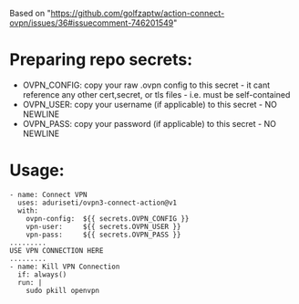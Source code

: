 Based on "https://github.com/golfzaptw/action-connect-ovpn/issues/36#issuecomment-746201549"

# Preparing repo secrets:
- OVPN_CONFIG: copy your raw .ovpn config to this secret - it cant reference any other cert,secret, or tls files - i.e. must be self-contained
- OVPN_USER: copy your username (if applicable) to this secret - NO NEWLINE
- OVPN_PASS: copy your password (if applicable) to this secret - NO NEWLINE

# Usage:
```
- name: Connect VPN
  uses: aduriseti/ovpn3-connect-action@v1
  with:
    ovpn-config:  ${{ secrets.OVPN_CONFIG }}
    vpn-user:     ${{ secrets.OVPN_USER }}
    vpn-pass:     ${{ secrets.OVPN_PASS }}
.........
USE VPN CONNECTION HERE
.........
- name: Kill VPN Connection
  if: always()
  run: |
    sudo pkill openvpn  
```